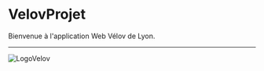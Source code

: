 # VelovProjet
Bienvenue à l'application Web Vélov de Lyon. 
***
![LogoVelov](https://upload.wikimedia.org/wikipedia/fr/0/08/Logo_Velov.gif)

